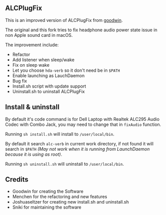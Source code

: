 ALCPlugFix
----------

This is an improved version of ALCPlugFix from [goodwin](https://github.com/goodwin/ALCPlugFix).

The original and this fork tries to fix headphone audio power state issue in non Apple sound card in macOS.

The improvement include:

 - Refactor
 - Add listener when sleep/wake
 - Fix on sleep wake
 - Let you choose `hda-verb` so it don't need be in `$PATH`
 - Enable launching as LauchDaemon
 - Bug fix
 - Install.sh script with update support
 - Uninstall.sh to uninstall ALCPlugFix

Install & uninstall
-------
By default it's code command is for Dell Laptop with Realtek ALC295 Audio Codec with Combo Jack, you may need to change that in `fixAudio` function.

Running `sh install.sh` will install to `/user/local/bin`.

By default it search `alc-verb` in current work directory, if not found it will search in `$PATH` _(May not work when it is running from LaunchDaemon because it is using as root)_.

Running `sh uninstall.sh` will uninstall to `/user/local/bin`.


Credits
-----

- Goodwin for creating the Software
- Menchen for the refactoring and new features
- Joshuaseltzer for creating new install.sh and uninstall.sh
- Sniki for maintaining the software
